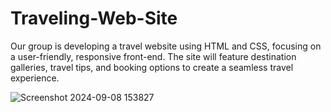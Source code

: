 # Traveling-Web-Site
<p>Our group is developing a travel website using HTML and CSS, focusing on a user-friendly, responsive front-end. The site will feature destination galleries, travel tips, and booking options to create a seamless travel experience.</p>


![Screenshot 2024-09-08 153827](https://github.com/user-attachments/assets/3c5c9446-f364-4697-b83e-f4a38a5955a7)

